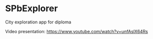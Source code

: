 # SPbExplorer
City exploration app for diploma

Video presentation: https://www.youtube.com/watch?v=unfAslX64Rs
